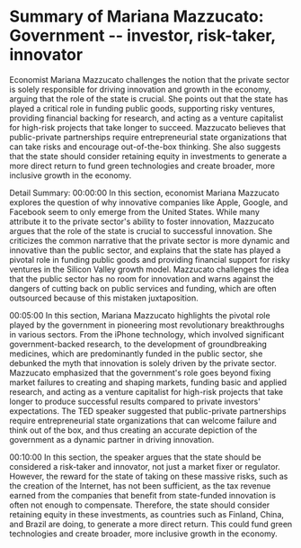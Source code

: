 # Summary of Mariana Mazzucato: Government -- investor, risk-taker, innovator

Economist Mariana Mazzucato challenges the notion that the private sector is solely responsible for driving innovation and growth in the economy, arguing that the role of the state is crucial. She points out that the state has played a critical role in funding public goods, supporting risky ventures, providing financial backing for research, and acting as a venture capitalist for high-risk projects that take longer to succeed. Mazzucato believes that public-private partnerships require entrepreneurial state organizations that can take risks and encourage out-of-the-box thinking. She also suggests that the state should consider retaining equity in investments to generate a more direct return to fund green technologies and create broader, more inclusive growth in the economy.

Detail Summary: 
00:00:00
In this section, economist Mariana Mazzucato explores the question of why innovative companies like Apple, Google, and Facebook seem to only emerge from the United States. While many attribute it to the private sector's ability to foster innovation, Mazzucato argues that the role of the state is crucial to successful innovation. She criticizes the common narrative that the private sector is more dynamic and innovative than the public sector, and explains that the state has played a pivotal role in funding public goods and providing financial support for risky ventures in the Silicon Valley growth model. Mazzucato challenges the idea that the public sector has no room for innovation and warns against the dangers of cutting back on public services and funding, which are often outsourced because of this mistaken juxtaposition.

00:05:00
In this section, Mariana Mazzucato highlights the pivotal role played by the government in pioneering most revolutionary breakthroughs in various sectors. From the iPhone technology, which involved significant government-backed research, to the development of groundbreaking medicines, which are predominantly funded in the public sector, she debunked the myth that innovation is solely driven by the private sector. Mazzucato emphasized that the government's role goes beyond fixing market failures to creating and shaping markets, funding basic and applied research, and acting as a venture capitalist for high-risk projects that take longer to produce successful results compared to private investors' expectations. The TED speaker suggested that public-private partnerships require entrepreneurial state organizations that can welcome failure and think out of the box, and thus creating an accurate depiction of the government as a dynamic partner in driving innovation.

00:10:00
In this section, the speaker argues that the state should be considered a risk-taker and innovator, not just a market fixer or regulator. However, the reward for the state of taking on these massive risks, such as the creation of the Internet, has not been sufficient, as the tax revenue earned from the companies that benefit from state-funded innovation is often not enough to compensate. Therefore, the state should consider retaining equity in these investments, as countries such as Finland, China, and Brazil are doing, to generate a more direct return. This could fund green technologies and create broader, more inclusive growth in the economy.

